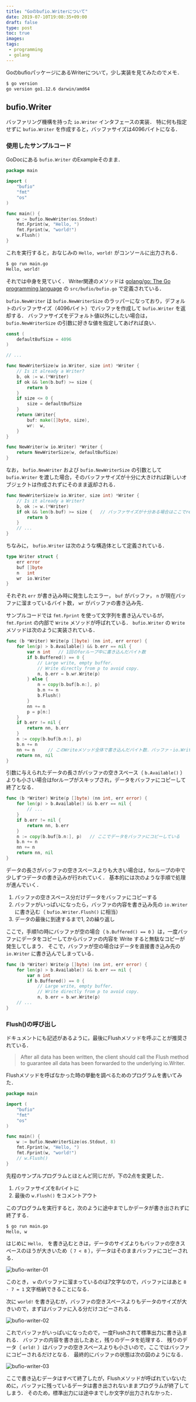 ```yaml
---
title: "Goのbufio.Writerについて"
date: 2019-07-10T19:08:35+09:00
draft: false
type: post
toc: true
images:
tags:
 - programming
 - golang
---
```


GoのbufioパッケージにあるWriterについて，少し実装を見てみたのでメモ．

```sh
$ go version
go version go1.12.6 darwin/amd64
```

## bufio.Writer
バッファリング機構を持った `io.Writer` インタフェースの実装．
特に何も指定せずに `bufio.Writer` を作成すると，バッファサイズは4096バイトになる．

### 使用したサンプルコード
GoDocにある `bufio.Writer` のExampleそのまま．

```go
package main

import (
	"bufio"
	"fmt"
	"os"
)

func main() {
	w := bufio.NewWriter(os.Stdout)
	fmt.Fprint(w, "Hello, ")
	fmt.Fprint(w, "world!")
	w.Flush()
}
```

これを実行すると，おなじみの `Hello, world!` がコンソールに出力される．
```sh
$ go run main.go
Hello, world!
```

それでは中身を見ていく．
Writer関連のメソッドは [golang/go: The Go programming language](https://github.com/golang/go) の `src/bufio/bufio.go` で定義されている．

`bufio.NewWriter` は `bufio.NewWriterSize` のラッパーになっており，デフォルトのバッファサイズ（4096バイト）でバッファを作成して `bufio.Writer` を返却する．
バッファサイズをデフォルト値以外にしたい場合は， `bufio.NewWriterSize` の引数に好きな値を指定してあげれば良い．

```go
const (
	defaultBufSize = 4096
)

// ...

func NewWriterSize(w io.Writer, size int) *Writer {
	// Is it already a Writer?
	b, ok := w.(*Writer)
	if ok && len(b.buf) >= size {
		return b
	}
	if size <= 0 {
		size = defaultBufSize
	}
	return &Writer{
		buf: make([]byte, size),
		wr:  w,
	}
}

func NewWriter(w io.Writer) *Writer {
	return NewWriterSize(w, defaultBufSize)
}
```

なお， `bufio.NewWriter` および `bufio.NewWriterSize` の引数として `bufio.Writer` を渡した場合，そのバッファサイズが十分に大きければ新しいオブジェクトは作成されずにそのまま返却される．
```go
func NewWriterSize(w io.Writer, size int) *Writer {
	// Is it already a Writer?
	b, ok := w.(*Writer)
	if ok && len(b.buf) >= size {   // バッファサイズが十分ある場合はここでreturn
		return b
	}
    // ...
}
```

ちなみに， `bufio.Writer` は次のような構造体として定義されている．
```go
type Writer struct {
	err error
	buf []byte
	n   int
	wr  io.Writer
}
```

それぞれ `err` が書き込み時に発生したエラー， `buf` がバッファ， `n` が現在バッファに溜まっているバイト数， `wr` がバッファの書き込み先．

サンプルコードでは `fmt.Fprint` を使って文字列を書き込んでいるが， `fmt.Fprint` の内部で `Write` メソッドが呼ばれている．
`bufio.Writer` の `Write` メソッドは次のように実装されている．
```go
func (b *Writer) Write(p []byte) (nn int, err error) {
	for len(p) > b.Available() && b.err == nil {
		var n int   // 1回のforループ中に書き込んだバイト数
		if b.Buffered() == 0 {
			// Large write, empty buffer.
			// Write directly from p to avoid copy.
			n, b.err = b.wr.Write(p)
		} else {
			n = copy(b.buf[b.n:], p)
			b.n += n
			b.Flush()
		}
		nn += n
		p = p[n:]
	}
	if b.err != nil {
		return nn, b.err
	}
	n := copy(b.buf[b.n:], p)
	b.n += n
	nn += n     // このWriteメソッド全体で書き込んだバイト数．バッファ・io.Writerどちらに書き込んだかは関係ない
	return nn, nil
}
```

引数に与えられたデータの長さがバッファの空きスペース（ `b.Available()` ）よりも小さい場合はforループがスキップされ，データをバッファにコピーして終了となる．
```go
func (b *Writer) Write(p []byte) (nn int, err error) {
	for len(p) > b.Available() && b.err == nil {
        // ...
	}
	if b.err != nil {
		return nn, b.err
	}
	n := copy(b.buf[b.n:], p)   // ここでデータをバッファにコピーしている
	b.n += n
	nn += n
	return nn, nil
}
```

データの長さがバッファの空きスペースよりも大きい場合は，forループの中で少しずつデータの書き込みが行われていく．
基本的には次のような手順で処理が進んでいく．

1. バッファの空きスペース分だけデータをバッファにコピーする
1. バッファがいっぱいになったら，バッファの内容を書き込み先の `io.Writer` に書き込む（ `bufio.Writer.Flush()` に相当）
1. データの最後に到達するまで1, 2の繰り返し

ここで，手順1の時にバッファが空の場合（ `b.Buffered() == 0` ）は，一度バッファにデータをコピーしてからバッファの内容を Write すると無駄なコピーが発生してしまう．
そこで，バッファが空の場合はデータを直接書き込み先の `io.Writer` に書き込んでしまっている．
```go
func (b *Writer) Write(p []byte) (nn int, err error) {
	for len(p) > b.Available() && b.err == nil {
		var n int
		if b.Buffered() == 0 {
			// Large write, empty buffer.
			// Write directly from p to avoid copy.
			n, b.err = b.wr.Write(p)
    // ...
}
```

### Flush()の呼び出し
ドキュメントにも記述があるように，最後にFlushメソッドを呼ぶことが推奨されている．

> After all data has been written, the client should call the Flush method to guarantee all data has been forwarded to the underlying io.Writer.

Flushメソッドを呼ばなかった時の挙動を調べるためのプログラムを書いてみた．
```go
package main

import (
	"bufio"
	"fmt"
	"os"
)

func main() {
	w := bufio.NewWriterSize(os.Stdout, 8)
	fmt.Fprint(w, "Hello, ")
	fmt.Fprint(w, "world!")
	// w.Flush()
}
```

先程のサンプルプログラムとほとんど同じだが，下の2点を変更した．

1. バッファサイズを8バイトに
1. 最後の `w.Flush()` をコメントアウト

このプログラムを実行すると，次のように途中までしかデータが書き出されずに終了する．
```sh
$ go run main.go
Hello, w
```

はじめに `Hello, ` を書き込むときは，データのサイズよりもバッファの空きスペースのほうが大きいため（ `7 < 8` ），データはそのままバッファにコピーされる．

![bufio-writer-01](/images/bufio-writer-01.png)

このとき， `w` のバッファに溜まっているのは7文字なので，バッファにはあと `8 - 7 = 1` 文字格納できることになる．

次に `world!` を書き込むが，バッファの空きスペースよりもデータのサイズが大きいので，まずはバッファに入る分だけコピーされる．

![bufio-writer-02](/images/bufio-writer-02.png)

これでバッファがいっぱいになったので，一度Flushされて標準出力に書き込まれる．
バッファの内容を書き出したあと，残りのデータを処理する．
残りのデータ（ `orld!` ）はバッファの空きスペースよりも小さいので，ここではバッファにコピーされるだけとなる．
最終的にバッファの状態は次の図のようになる．

![bufio-writer-03](/images/bufio-writer-03.png)

ここで書き込むデータはすべて終了したが，Flushメソッドが呼ばれていないために，バッファに残っているデータは書き出されないままプログラムが終了してしまう．
そのため，標準出力には途中までしか文字が出力されなかった．
